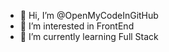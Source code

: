 - 👋 Hi, I’m @OpenMyCodeInGitHub
- 👀 I’m interested in FrontEnd
- 🌱 I’m currently learning Full Stack



